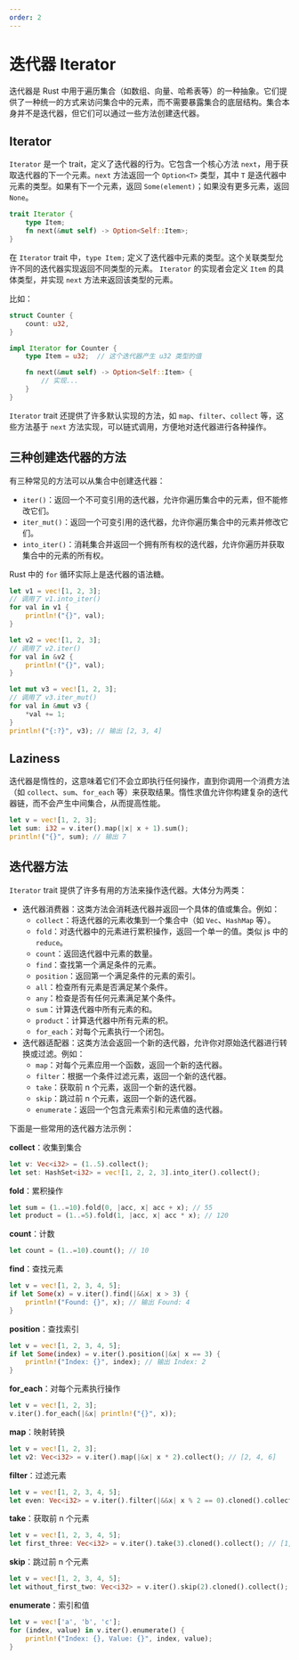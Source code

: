 ```yaml
---
order: 2
---
```


# 迭代器 Iterator

迭代器是 Rust 中用于遍历集合（如数组、向量、哈希表等）的一种抽象。它们提供了一种统一的方式来访问集合中的元素，而不需要暴露集合的底层结构。集合本身并不是迭代器，但它们可以通过一些方法创建迭代器。

## Iterator

`Iterator` 是一个 trait，定义了迭代器的行为。它包含一个核心方法 `next`，用于获取迭代器的下一个元素。`next` 方法返回一个 `Option<T>` 类型，其中 `T` 是迭代器中元素的类型。如果有下一个元素，返回 `Some(element)`；如果没有更多元素，返回 `None`。

```rust
trait Iterator {
    type Item;
    fn next(&mut self) -> Option<Self::Item>;
}
```

在 `Iterator` trait 中，`type Item;` 定义了迭代器中元素的类型。这个关联类型允许不同的迭代器实现返回不同类型的元素。
`Iterator` 的实现者会定义 `Item` 的具体类型，并实现 `next` 方法来返回该类型的元素。

比如：

```rust
struct Counter {
    count: u32,
}

impl Iterator for Counter {
    type Item = u32;  // 这个迭代器产生 u32 类型的值

    fn next(&mut self) -> Option<Self::Item> {
        // 实现...
    }
}
```

`Iterator` trait 还提供了许多默认实现的方法，如 `map`、`filter`、`collect` 等，这些方法基于 `next` 方法实现，可以链式调用，方便地对迭代器进行各种操作。

## 三种创建迭代器的方法

有三种常见的方法可以从集合中创建迭代器：

- `iter()`：返回一个不可变引用的迭代器，允许你遍历集合中的元素，但不能修改它们。
- `iter_mut()`：返回一个可变引用的迭代器，允许你遍历集合中的元素并修改它们。
- `into_iter()`：消耗集合并返回一个拥有所有权的迭代器，允许你遍历并获取集合中的元素的所有权。

Rust 中的 `for` 循环实际上是迭代器的语法糖。

```rust
let v1 = vec![1, 2, 3];
// 调用了 v1.into_iter()
for val in v1 {
    println!("{}", val);
}

let v2 = vec![1, 2, 3];
// 调用了 v2.iter()
for val in &v2 {
    println!("{}", val);
}

let mut v3 = vec![1, 2, 3];
// 调用了 v3.iter_mut()
for val in &mut v3 {
    *val += 1;
}
println!("{:?}", v3); // 输出 [2, 3, 4]
```

## Laziness

迭代器是惰性的，这意味着它们不会立即执行任何操作，直到你调用一个消费方法（如 `collect`、`sum`、`for_each` 等）来获取结果。惰性求值允许你构建复杂的迭代器链，而不会产生中间集合，从而提高性能。

```rust
let v = vec![1, 2, 3];
let sum: i32 = v.iter().map(|x| x + 1).sum();
println!("{}", sum); // 输出 7
```

## 迭代器方法

`Iterator` trait 提供了许多有用的方法来操作迭代器。大体分为两类：

- 迭代器消费器：这类方法会消耗迭代器并返回一个具体的值或集合。例如：
  - `collect`：将迭代器的元素收集到一个集合中（如 `Vec`、`HashMap` 等）。
  - `fold`：对迭代器中的元素进行累积操作，返回一个单一的值。类似 js 中的 `reduce`。
  - `count`：返回迭代器中元素的数量。
  - `find`：查找第一个满足条件的元素。
  - `position`：返回第一个满足条件的元素的索引。
  - `all`：检查所有元素是否满足某个条件。
  - `any`：检查是否有任何元素满足某个条件。
  - `sum`：计算迭代器中所有元素的和。
  - `product`：计算迭代器中所有元素的积。
  - `for_each`：对每个元素执行一个闭包。
- 迭代器适配器：这类方法会返回一个新的迭代器，允许你对原始迭代器进行转换或过滤。例如：
  - `map`：对每个元素应用一个函数，返回一个新的迭代器。
  - `filter`：根据一个条件过滤元素，返回一个新的迭代器。
  - `take`：获取前 n 个元素，返回一个新的迭代器。
  - `skip`：跳过前 n 个元素，返回一个新的迭代器。
  - `enumerate`：返回一个包含元素索引和元素值的迭代器。

下面是一些常用的迭代器方法示例：

**collect**：收集到集合

```rust
let v: Vec<i32> = (1..5).collect();
let set: HashSet<i32> = vec![1, 2, 2, 3].into_iter().collect();
```

**fold**：累积操作

```rust
let sum = (1..=10).fold(0, |acc, x| acc + x); // 55
let product = (1..=5).fold(1, |acc, x| acc * x); // 120
```

**count**：计数

```rust
let count = (1..=10).count(); // 10
```

**find**：查找元素

```rust
let v = vec![1, 2, 3, 4, 5];
if let Some(x) = v.iter().find(|&&x| x > 3) {
    println!("Found: {}", x); // 输出 Found: 4
}
```

**position**：查找索引

```rust
let v = vec![1, 2, 3, 4, 5];
if let Some(index) = v.iter().position(|&x| x == 3) {
    println!("Index: {}", index); // 输出 Index: 2
}
```

**for_each**：对每个元素执行操作

```rust
let v = vec![1, 2, 3];
v.iter().for_each(|&x| println!("{}", x));
```

**map**：映射转换

```rust
let v = vec![1, 2, 3];
let v2: Vec<i32> = v.iter().map(|&x| x * 2).collect(); // [2, 4, 6]
```

**filter**：过滤元素

```rust
let v = vec![1, 2, 3, 4, 5];
let even: Vec<i32> = v.iter().filter(|&&x| x % 2 == 0).cloned().collect(); // [2, 4]
```

**take**：获取前 n 个元素

```rust
let v = vec![1, 2, 3, 4, 5];
let first_three: Vec<i32> = v.iter().take(3).cloned().collect(); // [1, 2, 3]
```

**skip**：跳过前 n 个元素

```rust
let v = vec![1, 2, 3, 4, 5];
let without_first_two: Vec<i32> = v.iter().skip(2).cloned().collect(); // [3, 4, 5]
```

**enumerate**：索引和值

```rust
let v = vec!['a', 'b', 'c'];
for (index, value) in v.iter().enumerate() {
    println!("Index: {}, Value: {}", index, value);
}
```
